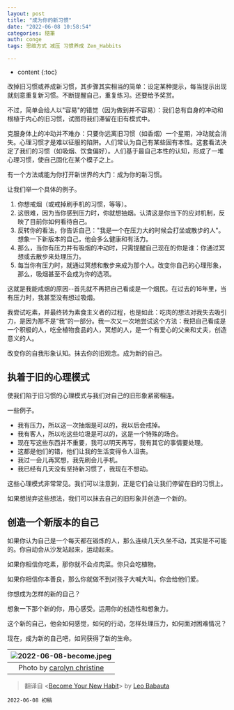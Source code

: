```yaml
---
layout: post
title: "成为你的新习惯"
date: "2022-06-08 10:58:54"
categories: 隨筆
auth: conge
tags: 思维方式 减压 习惯养成 Zen_Habbits

---
```

* content
{:toc}


改掉旧习惯或养成新习惯，其步骤其实相当的简单：设定某种提示，每当提示出现就刻意重复新习惯。不断提醒自己，重复练习。还要给予奖赏。

不过，简单会给人以"容易"的错觉（因为做到并不容易）：我们总有自身的冲动和根植于内心的旧习惯，试图将我们滞留在旧有模式中。

克服身体上的冲动并不难办：只要你远离旧习惯（如香烟）一个星期，冲动就会消失。心理习惯才是难以征服的陷阱。人们常认为自己有某些固有本性。这套看法决定了我们的习惯（如吸烟、饮食偏好）。人们基于最自己本性的认知，形成了一堆心理习惯，使自己固化在某个模子之上。

有一个方法或能为你打开新世界的大门：成为你的新习惯。




让我们举一个具体的例子。

1. 你想戒烟（或戒掉刷手机的习惯，等等）。
2. 这很难，因为当你感到压力时，你就想抽烟。认清这是你当下的应对机制，反映了目前你如何看待自己。
3. 反转你的看法，你告诉自己："我是一个在压力大的时候会打坐或散步的人"。想象一下新版本的自己，他会多么健康和有活力。
4. 那么，当你有压力并有吸烟的冲动时，只需提醒自己现在的你是谁：你通过冥想或去散步来处理压力。
5. 每当你有压力时，就通过冥想和散步来成为那个人。改变你自己的心理形象，那么，吸烟甚至不会成为你的选项。

这就是我能戒烟的原因--首先就不再把自己看成是一个烟民。在过去的16年里，当有压力时，我甚至没有想过吸烟。

我尝试吃素，并最终转为素食主义者的过程，也是如此：吃肉的想法对我失去吸引力，是因为那不是“我”的一部分。我一次又一次地尝试这个方法：我把自己看成是一个积极的人，吃全植物食品的人，冥想的人，是一个有爱心的父亲和丈夫，创造意义的人。

改变你的自我形象认知。抹去你的旧观念。成为新的自己。

## 执着于旧的心理模式

使我们陷于旧习惯的心理模式与我们对自己的旧形象紧密相连。

一些例子。

* 我有压力，所以这一次抽烟是可以的，我以后会戒掉。
* 我有客人，所以吃这些垃圾是可以的，这是一个特殊的场合。
* 现在写这些东西并不重要，我可以明天再写，我有其它的事情要处理。
* 这都是他们的错，他们让我的生活变得令人沮丧。
* 我过一会儿再冥想，我先刷会儿手机。
* 我已经有几天没有坚持新习惯了，我现在不想动。

这些心理模式非常常见。我们可以注意到，正是它们会让我们停留在旧的习惯上。

如果想抛弃这些想法，我们可以抹去自己的旧形象并创造一个新的。

## 创造一个新版本的自己

如果你认为自己是一个每天都在锻炼的人，那么连续几天久坐不动，其实是不可能的。你自动会从沙发站起来，运动起来。

如果你相信你吃素，那你就不会点肉菜。你只会吃植物。

如果你相信你本善良，那么你就做不到对孩子大喊大叫。你会给他们爱。

你想成为怎样的新的自己？

想象一下那个新的你，用心感受。运用你的创造性和想象力。

这个新的自己，他会如何感觉，如何的行动，怎样处理压力，如何面对困难情况？

现在，成为新的自己吧，如同获得了新的生命。

|![2022-06-08-become.jpeg](https://s2.loli.net/2022/06/09/VTjsR5n7lBLvFgp.jpg)|
|:-----------------:|
|Photo by [carolyn christine](https://unsplash.com/photos/D7bmnvGJA2Q)|

> 翻译自 <[Become Your New Habit](https://zenhabits.net/become/)> by [Leo Babauta](https://leobabauta.com/)



```
2022-06-08 初稿
```
